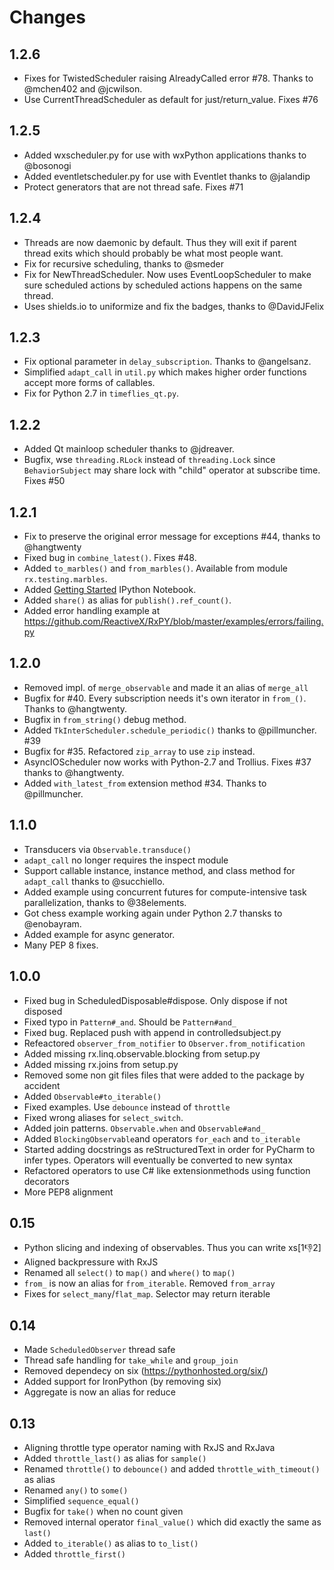 # Changes

## 1.2.6
- Fixes for TwistedScheduler raising AlreadyCalled error #78. Thanks to
  @mchen402 and @jcwilson.
- Use CurrentThreadScheduler as default for just/return_value. Fixes #76

## 1.2.5
- Added wxscheduler.py for use with wxPython applications thanks to
  @bosonogi
- Added eventletscheduler.py for use with Eventlet thanks to @jalandip
- Protect generators that are not thread safe. Fixes #71

## 1.2.4

- Threads are now daemonic by default. Thus they will exit if parent
  thread exits which should probably be what most people want.
- Fix for recursive scheduling, thanks to @smeder
- Fix for NewThreadScheduler. Now uses EventLoopScheduler to make sure
  scheduled actions by scheduled actions happens on the same thread.
- Uses shields.io to uniformize and fix the badges, thanks to @DavidJFelix

## 1.2.3

- Fix optional parameter in `delay_subscription`. Thanks to @angelsanz.
- Simplified `adapt_call` in `util.py` which makes higher order functions
  accept more forms of callables.
- Fix for Python 2.7 in `timeflies_qt.py`.

## 1.2.2

- Added Qt mainloop scheduler thanks to @jdreaver.
- Bugfix, wse `threading.RLock` instead of `threading.Lock` since
  `BehaviorSubject` may share lock with "child" operator at subscribe
  time. Fixes #50

## 1.2.1

- Fix to preserve the original error message for exceptions #44, thanks
  to @hangtwenty
- Fixed bug in `combine_latest()`. Fixes #48.
- Added `to_marbles()` and `from_marbles()`. Available from module
  `rx.testing.marbles`.
- Added [Getting Started](https://github.com/ReactiveX/RxPY/blob/master/notebooks/Getting%20Started.ipynb)
  IPython Notebook.
- Added `share()` as alias for `publish().ref_count()`.
- Added error handling example at https://github.com/ReactiveX/RxPY/blob/master/examples/errors/failing.py

## 1.2.0

- Removed impl. of `merge_observable` and made it an alias of `merge_all`
- Bugfix for #40. Every subscription needs it's own iterator in `from_()`.
  Thanks to @hangtwenty.
- Bugfix in `from_string()` debug method.
- Added `TkInterScheduler.schedule_periodic()` thanks to @pillmuncher. #39
- Bugfix for #35. Refactored `zip_array` to use `zip` instead.
- AsyncIOScheduler now works with Python-2.7 and Trollius. Fixes #37
  thanks to @hangtwenty.
- Added `with_latest_from` extension method #34. Thanks to @pillmuncher.

## 1.1.0

- Transducers via `Observable.transduce()`
- `adapt_call` no longer requires the inspect module
- Support callable instance, instance method, and class method for `adapt_call`
  thanks to @succhiello.
- Added example using concurrent futures for compute-intensive task
  parallelization, thanks to @38elements.
- Got chess example working again under Python 2.7 thansks to @enobayram.
- Added example for async generator.
- Many PEP 8 fixes.

## 1.0.0

- Fixed bug in ScheduledDisposable#dispose. Only dispose if not disposed
- Fixed typo in `Pattern#_and`. Should be `Pattern#and_`
- Fixed bug. Replaced push with append  in controlledsubject.py
- Refeactored `observer_from_notifier` to `Observer.from_notification`
- Added missing rx.linq.observable.blocking from setup.py
- Added missing rx.joins from setup.py
- Removed some non git files files that were added to the package by accident
- Added `Observable#to_iterable()`
- Fixed examples. Use `debounce` instead of `throttle`
- Fixed wrong aliases for `select_switch`.
- Added join patterns. `Observable.when` and `Observable#and_`
- Added `BlockingObservable`and operators `for_each` and `to_iterable`
- Started adding docstrings as reStructuredText in order for PyCharm to infer
  types. Operators will eventually be converted to new syntax
- Refactored operators to use C# like extensionmethods using function decorators
- More PEP8 alignment

## 0.15

- Python slicing and indexing of observables. Thus you can write xs[1:-1:2]
- Aligned backpressure with RxJS
- Renamed all `select()` to `map()` and `where()` to `map()`
- `from_` is now an alias for `from_iterable`. Removed `from_array`
- Fixes for `select_many`/`flat_map`. Selector may return iterable

## 0.14

- Made `ScheduledObserver` thread safe
- Thread safe handling for `take_while` and `group_join`
- Removed dependecy on six (https://pythonhosted.org/six/)
- Added support for IronPython (by removing six)
- Aggregate is now an alias for reduce

## 0.13

- Aligning throttle type operator naming with RxJS and RxJava
- Added `throttle_last()` as alias for `sample()`
- Renamed `throttle()` to `debounce()` and added `throttle_with_timeout()` as
  alias
- Renamed `any()` to `some()`
- Simplified `sequence_equal()`
- Bugfix for `take()` when no count given
- Removed internal operator `final_value()` which did exactly the same as
  `last()`
- Added `to_iterable()` as alias to `to_list()`
- Added `throttle_first()`
